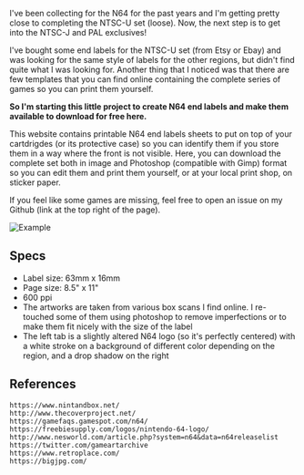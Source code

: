 I've been collecting for the N64 for the past years and I'm getting pretty close to completing the NTSC-U set (loose). Now, the next step is to get into the NTSC-J and PAL exclusives!

I've bought some end labels for the NTSC-U set (from Etsy or Ebay) and was looking for the same style of labels for the other regions, but didn't find quite what I was looking for. Another thing that I noticed was that there are few templates that you can find online containing the complete series of games so you can print them yourself.

**So I'm starting this little project to create N64 end labels and make them available to download for free here.**

This website contains printable N64 end labels sheets to put on top of your cartdrigdes (or its protective case) so you can identify them if you store them in a way where the front is not visible. Here, you can download the complete set both in image and Photoshop (compatible with Gimp) format so you can edit them and print them yourself, or at your local print shop, on sticker paper.

If you feel like some games are missing, feel free to open an issue on my Github (link at the top right of the page).

![Example](img/example.png)

## Specs

- Label size: 63mm x 16mm
- Page size: 8.5" x 11"
- 600 ppi
- The artworks are taken from various box scans I find online. I re-touched some of them using photoshop to remove imperfections or to make them fit nicely with the size of the label
- The left tab is a slightly altered N64 logo (so it's perfectly centered) with a white stroke on a background of different color depending on the region, and a drop shadow on the right

## References

```
https://www.nintandbox.net/
http://www.thecoverproject.net/
https://gamefaqs.gamespot.com/n64/
https://freebiesupply.com/logos/nintendo-64-logo/
http://www.nesworld.com/article.php?system=n64&data=n64releaselist
https://twitter.com/gameartarchive
https://www.retroplace.com/
https://bigjpg.com/
```

